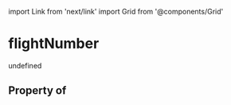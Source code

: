 import Link from 'next/link'
import Grid from '@components/Grid'

# flightNumber

undefined

## Property of



